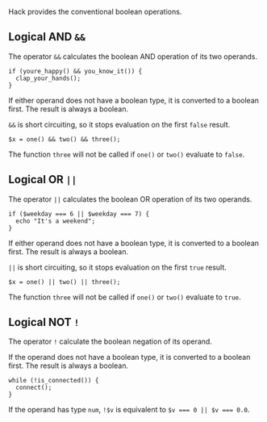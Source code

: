Hack provides the conventional boolean operations.

## Logical AND `&&`

The operator `&&` calculates the boolean AND operation of its two operands.

```Hack no-extract
if (youre_happy() && you_know_it()) {
  clap_your_hands();
}
```

If either operand does not have a boolean type, it is converted to a
boolean first. The result is always a boolean.

`&&` is short circuiting, so it stops evaluation on the first `false`
result.

```Hack no-extract
$x = one() && two() && three();
```

The function `three` will not be called if `one()` or `two()` evaluate to `false`.

## Logical OR `||`

The operator `||` calculates the boolean OR operation of its two operands.

```Hack no-extract
if ($weekday === 6 || $weekday === 7) {
  echo "It's a weekend";
}
```

If either operand does not have a boolean type, it is converted to a
boolean first. The result is always a boolean.

`||` is short circuiting, so it stops evaluation on the first `true`
result.

```Hack no-extract
$x = one() || two() || three();
```

The function `three` will not be called if `one()` or `two()` evaluate to `true`.


## Logical NOT `!`

The operator `!` calculate the boolean negation of its operand.

If the operand does not have a boolean type, it is converted to a
boolean first. The result is always a boolean.

```Hack no-extract
while (!is_connected()) {
  connect();
}
```

If the operand has type `num`, `!$v` is equivalent to
`$v === 0 || $v === 0.0`.
